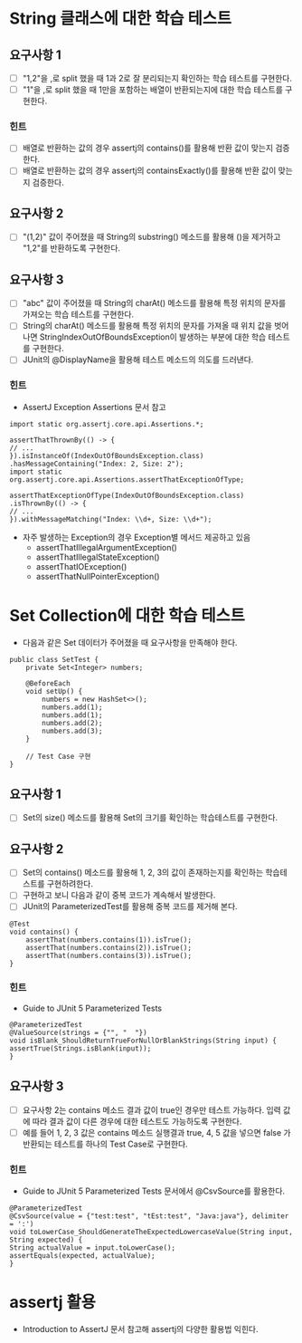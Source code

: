 # String 클래스에 대한 학습 테스트

## 요구사항 1

* [ ] "1,2"을 ,로 split 했을 때 1과 2로 잘 분리되는지 확인하는 학습 테스트를 구현한다.
* [ ] "1"을 ,로 split 했을 때 1만을 포함하는 배열이 반환되는지에 대한 학습 테스트를 구현한다.

### 힌트

* [ ] 배열로 반환하는 값의 경우 assertj의 contains()를 활용해 반환 값이 맞는지 검증한다.
* [ ] 배열로 반환하는 값의 경우 assertj의 containsExactly()를 활용해 반환 값이 맞는지 검증한다.

## 요구사항 2

* [ ] "(1,2)" 값이 주어졌을 때 String의 substring() 메소드를 활용해 ()을 제거하고 "1,2"를 반환하도록 구현한다.

## 요구사항 3

* [ ] "abc" 값이 주어졌을 때 String의 charAt() 메소드를 활용해 특정 위치의 문자를 가져오는 학습 테스트를 구현한다.
* [ ] String의 charAt() 메소드를 활용해 특정 위치의 문자를 가져올 때 위치 값을 벗어나면 StringIndexOutOfBoundsException이 발생하는 부분에 대한 학습 테스트를 구현한다.
* [ ] JUnit의 @DisplayName을 활용해 테스트 메소드의 의도를 드러낸다.

### 힌트

* AssertJ Exception Assertions 문서 참고

```
import static org.assertj.core.api.Assertions.*;

assertThatThrownBy(() -> {
// ...
}).isInstanceOf(IndexOutOfBoundsException.class)
.hasMessageContaining("Index: 2, Size: 2");
import static org.assertj.core.api.Assertions.assertThatExceptionOfType;
```

```
assertThatExceptionOfType(IndexOutOfBoundsException.class)
.isThrownBy(() -> {
// ...
}).withMessageMatching("Index: \\d+, Size: \\d+");
```

* 자주 발생하는 Exception의 경우 Exception별 메서드 제공하고 있음
    * assertThatIllegalArgumentException()
    * assertThatIllegalStateException()
    * assertThatIOException()
    * assertThatNullPointerException()

# Set Collection에 대한 학습 테스트

* 다음과 같은 Set 데이터가 주어졌을 때 요구사항을 만족해야 한다.

```
public class SetTest {
    private Set<Integer> numbers;

    @BeforeEach
    void setUp() {
        numbers = new HashSet<>();
        numbers.add(1);
        numbers.add(1);
        numbers.add(2);
        numbers.add(3);
    }
    
    // Test Case 구현
}
```

## 요구사항 1

* [ ] Set의 size() 메소드를 활용해 Set의 크기를 확인하는 학습테스트를 구현한다.

## 요구사항 2

* [ ] Set의 contains() 메소드를 활용해 1, 2, 3의 값이 존재하는지를 확인하는 학습테스트를 구현하려한다.
* [ ] 구현하고 보니 다음과 같이 중복 코드가 계속해서 발생한다.
* [ ] JUnit의 ParameterizedTest를 활용해 중복 코드를 제거해 본다.

```
@Test
void contains() {
    assertThat(numbers.contains(1)).isTrue();
    assertThat(numbers.contains(2)).isTrue();
    assertThat(numbers.contains(3)).isTrue();
}
```

### 힌트

* Guide to JUnit 5 Parameterized Tests

```
@ParameterizedTest
@ValueSource(strings = {"", "  "})
void isBlank_ShouldReturnTrueForNullOrBlankStrings(String input) {
assertTrue(Strings.isBlank(input));
}
```

## 요구사항 3

* [ ] 요구사항 2는 contains 메소드 결과 값이 true인 경우만 테스트 가능하다. 입력 값에 따라 결과 값이 다른 경우에 대한 테스트도 가능하도록 구현한다.
* [ ] 예를 들어 1, 2, 3 값은 contains 메소드 실행결과 true, 4, 5 값을 넣으면 false 가 반환되는 테스트를 하나의 Test Case로 구현한다.

### 힌트

* Guide to JUnit 5 Parameterized Tests 문서에서 @CsvSource를 활용한다.

```
@ParameterizedTest
@CsvSource(value = {"test:test", "tEst:test", "Java:java"}, delimiter = ':')
void toLowerCase_ShouldGenerateTheExpectedLowercaseValue(String input, String expected) {
String actualValue = input.toLowerCase();
assertEquals(expected, actualValue);
}
```

# assertj 활용

* Introduction to AssertJ 문서 참고해 assertj의 다양한 활용법 익힌다.
